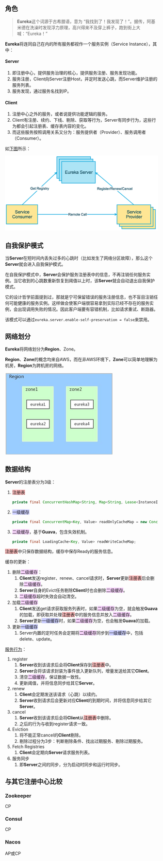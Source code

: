 ## 角色

> **Eureka**这个词源于古希腊语，意为 “我找到了！我发现了！”。据传，阿基米德在洗澡时发现浮力原理，高兴得来不及穿上裤子，跑到街上大喊：“Eureka！”

**Eureka**将连同自己在内的所有服务都视作一个服务实例（Service Instance），其中：

#### Server

1. 即注册中心，提供服务治理的核心，提供服务注册、服务发现功能。
2. 服务注册，Client向Server注册Host，并定时发送心跳，而Server维护注册的服务列表。
3. 服务发现，通过服务名找到IP。

#### Client

1. 注册中心之外的服务，或者说提供功能逻辑的服务。
2. Client有注册、续约、下线、剔除、获取等行为，Server有同步行为，这些行为都会引起注册表、缓存表内容的变化。
3. 而这些服务按照调用关系又分为：服务提供者（Provider）、服务调用者（Consumer）。

如[下图](https://blog.csdn.net/qiansg123/article/details/80127590)所示：

![](../images/6/eureka-roles.jpg)



## 自我保护模式

当**Server**在短时间内丢失过多的心跳时（比如发生了网络分区故障），那么这个**Server**就会进入自我保护模式。

在自我保护模式中，**Server**会保护服务注册表中的信息，不再注销任何服务实例。当它收到的心跳数重新恢复到阈值以上时，该**Server**就会自动退出自我保护模式。

它的设计哲学前面提到过，那就是宁可保留错误的服务注册信息，也不盲目注销任何可能健康的服务实例。这样做会使客户端很容易拿到实际已经不存在的服务实例，会出现调用失败的情况。因此客户端要有容错机制，比如请求重试、断路器。

该模式可以通过`eureka.server.enable-self-preservation = false`来禁用。



## 网络划分

**Eureka**将网络划分为**Region**、Zone。

**Region**、**Zone**的概念均来自AWS，而在非AWS环境下，**Zone**可以简单地理解为机房，**Region**为跨机房的网络。

![](../images/6/eureka-region-zone.jpg)



## 数据结构

**Server**的注册表分为3级：

1. <span style=background:#ffb8b8>注册表</span>

   ```java
   private final ConcurrentHashMap<String, Map<String, Lease<InstanceInfo>>> registry = new ConcurrentHashMap<>();
   ```

2. <span style=background:#c9ccff>一级缓存</span>

   ```java
   private final ConcurrentMap<Key, Value> readOnlyCacheMap = new ConcurrentHashMap<>();
   ```

3. <span style=background:#f8d2ff>二级缓存</span>，基于**Guava**，包含失效机制。

   ```java
   private final LoadingCache<Key, Value> readWriteCacheMap;
   ```

<span style=background:#ffb8b8>注册表</span>中只保存数据结构，缓存中保存Ready的服务信息。

缓存的更新：

1. 删除<span style=background:#f8d2ff>二级缓存</span>：
   1. **Client**发送register、renew、cancel请求时，**Server**更新<span style=background:#ffb8b8>注册表</span>后会删除<span style=background:#f8d2ff>二级缓存</span>。
   2. **Server**自身的Evict任务剔除**Client**时也会删除<span style=background:#f8d2ff>二级缓存</span>。
   3. <span style=background:#f8d2ff>二级缓存</span>超时失效会自动清空。
2. 加载<span style=background:#f8d2ff>二级缓存</span>
   1. **Client**发送get请求获取服务列表时，如果<span style=background:#f8d2ff>二级缓存</span>为空，就会触发**Guava**的加载，即获取并处理<span style=background:#ffb8b8>注册表</span>中的服务信息并放入<span style=background:#f8d2ff>二级缓存</span>。
   2. **Server**更新<span style=background:#c9ccff>一级缓存</span>时，如果<span style=background:#f8d2ff>二级缓存</span>为空，也会触发**Guava**的加载。
3. 更新<span style=background:#c9ccff>一级缓存</span>
   1. Server内置的定时任务会定期将<span style=background:#f8d2ff>二级缓存</span>同步到<span style=background:#c9ccff>一级缓存</span>中，包括delete、update。

[服务行为](https://developer.aliyun.com/article/740352?accounttraceid=a86103375a534931a28af14f461ab194teoe)：

1. register
   1. **Server**收到该请求后会将**Client**保存到<span style=background:#ffb8b8>注册表</span>中。
   2. **Server**会将该请求封装为事件放入更新队列，增量发送给其它**Client**。
   3. 清空<span style=background:#f8d2ff>二级缓存</span>，保证数据一致性。
   4. 更新阈值，并将信息同步给其它**Server**。
2. renew
   1. **Client**会定期发送该请求（心跳）以续约。
   2. **Server**收到请求后会更新对应**Client**的到期时间，并将信息同步给其它**Server**。
3. cancel
   1. **Server**收到该请求后会将**Client**从<span style=background:#ffb8b8>注册表</span>中删除。
   2. 之后的行为与收到register请求一致。
4. Eviction
   1. 将不能正常cancel的**Client**剔除。
   2. 剔除过程分为3步：判断剔除条件、找出过期服务、剔除过期服务。
5. Fetch Registries
   1. **Client**会定期向**Server**请求服务列表。
6. 服务同步
   1. 即**Server**之间的同步，分为启动时同步和运行时同步。



## 与其它注册中心比较

### Zookeeper

CP

### Consul

CP

### Nacos

AP或CP



